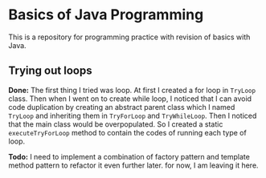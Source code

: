 # Basics of Java Programming
This is a repository for programming practice with revision of basics with Java.

## Trying out loops
**Done:** The first thing I tried was loop.
At first I created a for loop in ```TryLoop``` class.
Then when I went on to create while loop, I noticed that I can avoid code duplication by creating an abstract parent class which I named ```TryLoop``` and inheriting them in ```TryForLoop``` and ```TryWhileLoop```.
Then I noticed that the main class would be overpopulated. So I created a static ```executeTryForLoop``` method to contain the codes of running each type of loop.

**Todo:** I need to implement a combination of factory pattern and template method pattern to refactor it even further later. for now, I am leaving it here.

